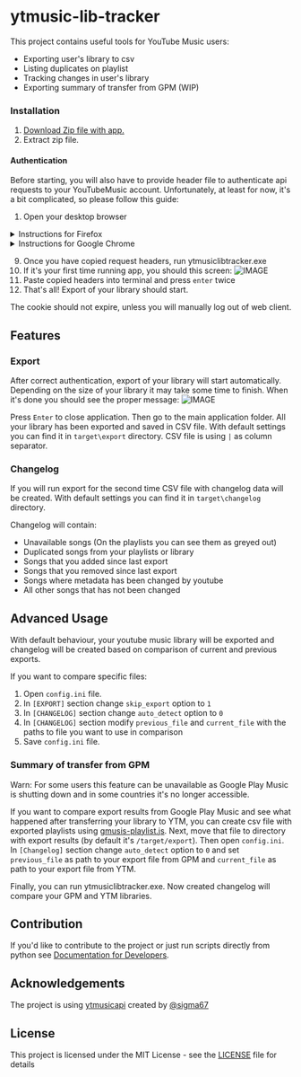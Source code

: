 # ytmusic-lib-tracker 

This project contains useful tools for YouTube Music users:

  * Exporting user's library to csv
  * Listing duplicates on playlist  
  * Tracking changes in user's library
  * Exporting summary of transfer from GPM (WIP)

### Installation

1. [Download Zip file with app.](https://github.com/czifumasa/ytmusic-lib-tracker/releases/latest/download/ytmlt.zip)
1. Extract zip file.

#### Authentication

Before starting, you will also have to provide header file to authenticate api requests to your YouTubeMusic account.
Unfortunately, at least for now, it's a bit complicated, so please follow this guide:

1. Open your desktop browser
<details>
 <summary>Instructions for Firefox</summary>

2. Go to [music.youtube.com](https://music.youtube.com)
3. Login to your youtube account
4. Open developer tools by pressing 'F12' or 'Ctrl-Shift-I'  and select the 'Network' tab
5. Click on Home panel in youtube music
6. In developer tools you should see new requests. Type '/browse' to filter.
7. Check if filtered request looks like this: Status 200, Method POST, Domain music.youtube.com
8. Copy the request headers (right click on filtered request > copy > copy request headers)
<details>
<summary>You can also watch this gif to make sure you are copying request headers correctly</summary>

![GIF](https://raw.githubusercontent.com/czifumasa/ytmusic-lib-tracker/master/docs/assets/images/how_to_copy_headers_firefox.gif)
</details> 
</details>
<details>
 <summary>Instructions for Google Chrome</summary>

2. Go to [music.youtube.com](https://music.youtube.com)
3. Login to your youtube account
4. Open developer tools by pressing 'F12' or 'Ctrl-Shift-I'  and select the 'Network' tab
5. Click on Home panel in youtube music
6. In developer tools you should see new requests. Type '/browse' to filter.
7. Check if filtered request looks like this: Status 200, Method POST, Domain music.youtube.com
8. Click on the Name of any matching request. In the `Headers` tab, scroll to the section `Request headers` and copy everything starting from `accept: */*` to the end of the section
</details>

9. Once you have copied request headers, run ytmusiclibtracker.exe
10. If it's your first time running app, you should this screen:
![IMAGE](https://raw.githubusercontent.com/czifumasa/ytmusic-lib-tracker/master/docs/assets/images/welcome_message.JPG) 
11. Paste copied headers into terminal and press `enter` twice
12. That's all! Export of your library should start.



The cookie should not expire, unless you will manually log out of web client.
## Features                                                                                                         
 
### Export 
After correct authentication, export of your library will start automatically. 
Depending on the size of your library it may take some time to finish.
When it's done you should see the proper message:
![IMAGE](https://raw.githubusercontent.com/czifumasa/ytmusic-lib-tracker/master/docs/assets/images/end_message.JPG) 

Press `Enter` to close application. Then go to the main application folder.
All your library has been exported and saved in CSV file. 
With default settings you can find it in `target\export` directory. 
CSV file is using `|` as column separator. 

### Changelog 
If you will run export for the second time CSV file with changelog data will be created. 
With default settings you can find it in `target\changelog` directory.

Changelog will contain:

* Unavailable songs (On the playlists you can see them as greyed out) 
* Duplicated songs from your playlists or library 
* Songs that you added since last export
* Songs that you removed since last export
* Songs where metadata has been changed by youtube
* All other songs that has not been changed

## Advanced Usage
With default behaviour, your youtube music library will be exported and changelog will be created based on comparison of current and previous exports.

If you want to compare specific files: 
1. Open `config.ini` file.
2. In `[EXPORT]` section change `skip_export` option to `1`
3. In `[CHANGELOG]` section change `auto_detect` option to `0` 
4. In `[CHANGELOG]` section modify `previous_file` and `current_file` with the paths to file you want to use in comparison
5. Save `config.ini` file.

### Summary of transfer from GPM
Warn: For some users this feature can be unavailable as Google Play Music is shutting down and in some countries it's no longer accessible.

If you want to compare export results from Google Play Music and see what happened after transferring your library to YTM,
you can create csv file with exported playlists using [gmusis-playlist.js](https://github.com/soulfx/gmusic-playlist.js).
Next, move that file to directory with export results (by default it's `/target/export`). 
Then open `config.ini`. In `[Changelog]` section change `auto_detect` option to `0` and set `previous_file` as path to your export file from GPM
and `current_file` as path to your export file from YTM.
  
Finally, you can run ytmusiclibtracker.exe. Now created changelog will compare your GPM and YTM libraries.

## Contribution

If you'd like to contribute to the project or just run scripts directly from python see 
[Documentation for Developers](https://github.com/czifumasa/ytmusic-lib-tracker/blob/master/docs/README.md).

## Acknowledgements

The project is using [ytmusicapi](https://github.com/sigma67/ytmusicapi) created by [@sigma67](https://github.com/sigma67)

## License

This project is licensed under the MIT License - see the [LICENSE](LICENSE) file for details


